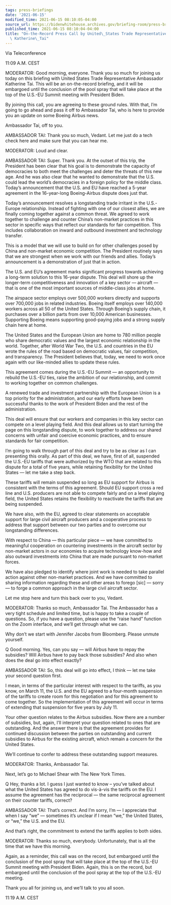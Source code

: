 ```yaml
---
tags: press-briefings
date: '2021-06-15'
modified_time: 2021-06-15 08:10:05-04:00
source_url: https://bidenwhitehouse.archives.gov/briefing-room/press-briefings/2021/06/15/on-the-record-press-call-by-united-states-trade-representative-ambassador-katherine-tai/
published_time: 2021-06-15 08:10:04-04:00
title: "On-the-Record Press Call by United\_States Trade Representative Ambassador\
  \ Katherine\_Tai"
---
```

 
Via Teleconference

11:09 A.M. CEST

MODERATOR: Good morning, everyone. Thank you so much for joining us
today on this briefing with United States Trade Representative
Ambassador Katherine Tai. This will be an on-the-record briefing, and it
will be embargoed until the conclusion of the pool spray that will take
place at the top of the U.S.-EU Summit meeting with President Biden.

By joining this call, you are agreeing to these ground rules. With that,
I’m going to go ahead and pass it off to Ambassador Tai, who is here to
provide you an update on some Boeing Airbus news.

Ambassador Tai, off to you.

AMBASSADOR TAI: Thank you so much, Vedant. Let me just do a tech check
here and make sure that you can hear me.

MODERATOR: Loud and clear.

AMBASSADOR TAI: Super. Thank you. At the outset of this trip, the
President has been clear that his goal is to demonstrate the capacity of
democracies to both meet the challenges and deter the threats of this
new age. And he was also clear that he wanted to demonstrate that the
U.S. could lead the world’s democracies in a foreign policy for the
middle class. Today’s announcement that the U.S. and EU have reached a
5-year agreement in the 16-year-long Boeing-Airbus dispute does just
that.

Today’s announcement resolves a longstanding trade irritant in the
U.S.-Europe relationship. Instead of fighting with one of our closest
allies, we are finally coming together against a common threat. We
agreed to work together to challenge and counter China’s non-market
practices in this sector in specific ways that reflect our standards for
fair competition. This includes collaboration on inward and outbound
investment and technology transfer.

This is a model that we will use to build on for other challenges posed
by China and non-market economic competition. The President routinely
says that we are strongest when we work with our friends and allies.
Today’s announcement is a demonstration of just that in action.

The U.S. and EU’s agreement marks significant progress towards achieving
a long-term solution to this 16-year dispute. This deal will shore up
the longer-term competitiveness and innovation of a key sector —
aircraft — that is one of the most important sources of middle-class
jobs at home.

The airspace sector employs over 500,000 workers directly and supports
over 700,000 jobs in related industries. Boeing itself employs over
140,000 workers across all 50 of the United States. Through Boeing’s
supply chain, it purchases over a billion parts from over 10,000
American businesses. Supporting Boeing means supporting good-paying jobs
and a strong supply chain here at home.

The United States and the European Union are home to 780 million people
who share democratic values and the largest economic relationship in the
world. Together, after World War Two, the U.S. and countries in the EU
wrote the rules of the road based on democratic values, fair
competition, and transparency. The President believes that, today, we
need to work once again with our like-minded allies to update these
rules.

This agreement comes during the U.S.-EU Summit — an opportunity to
rebuild the U.S.-EU ties, raise the ambition of our relationship, and
commit to working together on common challenges.

A renewed trade and investment partnership with the European Union is a
top priority for the administration, and our early efforts have been
successful thanks to the work of President Biden and the rest of the
administration.

This deal will ensure that our workers and companies in this key sector
can compete on a level playing field. And this deal allows us to start
turning the page on this longstanding dispute, to work together to
address our shared concerns with unfair and coercive economic practices,
and to ensure standards for fair competition.

I’m going to walk through part of this deal and try to be as clear as I
can presenting this orally. As part of this deal, we have, first of all,
suspended the U.S.-EU tariffs that were authorized by the WTO that are
related to this dispute for a total of five years, while retaining
flexibility for the United States — let me take a step back.

These tariffs will remain suspended so long as EU support for Airbus is
consistent with the terms of this agreement. Should EU support cross a
red line and U.S. producers are not able to compete fairly and on a
level playing field, the United States retains the flexibility to
reactivate the tariffs that are being suspended.

We have also, with the EU, agreed to clear statements on acceptable
support for large civil aircraft producers and a cooperative process to
address that support between our two parties and to overcome our
longstanding differences.

With respect to China — this particular piece — we have committed to
meaningful cooperation on countering investments in the aircraft sector
by non-market actors in our economies to acquire technology know-how and
also outward investments into China that are made pursuant to non-market
forces.

We have also pledged to identify where joint work is needed to take
parallel action against other non-market practices. And we have
committed to sharing information regarding these and other areas to
forego \[sic\] — sorry — to forge a common approach in the large civil
aircraft sector.

Let me stop here and turn this back over to you, Vedant.

MODERATOR: Thanks so much, Ambassador Tai. The Ambassador has a very
tight schedule and limited time, but is happy to take a couple of
questions. So, if you have a question, please use the “raise hand”
function on the Zoom interface, and we’ll get through what we can.

Why don’t we start with Jennifer Jacobs from Bloomberg. Please unmute
yourself.

Q Good morning. Yes, can you say — will Airbus have to repay the
subsidies? Will Airbus have to pay back those subsidies? And also when
does the deal go into effect exactly?

AMBASSADOR TAI: So, this deal will go into effect, I think — let me take
your second question first.

I mean, in terms of the particular interest with respect to the tariffs,
as you know, on March 11, the U.S. and the EU agreed to a four-month
suspension of the tariffs to create room for this negotiation and for
this agreement to come together. So the implementation of this agreement
will occur in terms of extending that suspension for five years by July
11.

Your other question relates to the Airbus subsidies. Now there are a
number of subsidies, but, again, I’ll interpret your question related to
ones that are outstanding. And the answer there is that the agreement
provides for continued discussion between the parties on outstanding and
current subsidies to Airbus for the existing aircraft, which remain a
concern for the United States.

We’ll continue to confer to address these outstanding support measures.

MODERATOR: Thanks, Ambassador Tai.

Next, let’s go to Michael Shear with The New York Times.

Q Hey, thanks a lot. I guess I just wanted to know – you’ve talked about
what the United States has agreed to do vis-à-vis the tariffs on the EU.
I assume the agreement has the reciprocal — the same reciprocal
agreement on their counter tariffs, correct?

AMBASSADOR TAI: That’s correct. And I’m sorry, I’m — I appreciate that
when I say “we” — sometimes it’s unclear if I mean “we,” the United
States, or “we,” the U.S. and the EU.

And that’s right, the commitment to extend the tariffs applies to both
sides.

MODERATOR: Thanks so much, everybody. Unfortunately, that is all the
time that we have this morning.

Again, as a reminder, this call was on the record, but embargoed until
the conclusion of the pool spray that will take place at the top of the
U.S.-EU Summit meeting with President Biden. Again, this is on the
record, but embargoed until the conclusion of the pool spray at the top
of the U.S.-EU meeting.

Thank you all for joining us, and we’ll talk to you all soon.

11:19 A.M. CEST

